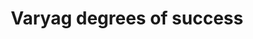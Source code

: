 ---
url: 'https://dreadships.com/varyag-degrees-of-success/'
title: Varyag degrees of success
dateRead: '2024-01-24'
authors:
  - DreadShips
notes: >-
  To lose a ship once, as Wilde nearly suggested, may be regarded as misfortune. To lose the same ship twice begins to look like carelessness...
topics:
  - nautical
purposes:
  - personal
---